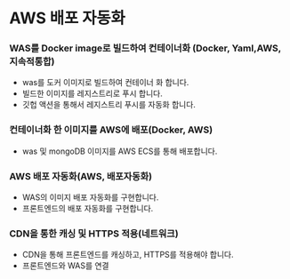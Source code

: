 # AWS 배포 자동화
### WAS를 Docker image로 빌드하여 컨테이너화 (Docker, Yaml,AWS, 지속적통합)
- was를 도커 이미지로 빌드하여 컨테이너 화 합니다.
- 빌드한 이미지를 레지스트리로 푸시 합니다.
- 깃헙 액션을 통해서 레지스트리 푸시를 자동화 합니다.
### 컨테이너화 한 이미지를 AWS에 배포(Docker, AWS)
- was 및 mongoDB 이미지를 AWS ECS를 통해 배포합니다.
### AWS 배포 자동화(AWS, 배포자동화)
- WAS의 이미지 배포 자동화를 구현합니다.
- 프론트엔드의 배포 자동화를 구현합니다.
### CDN을 통한 캐싱 및 HTTPS 적용(네트워크)
- CDN을 통해 프론트엔드를 캐싱하고, HTTPS를 적용해야 합니다.
- 프론트엔드와 WAS를 연결
